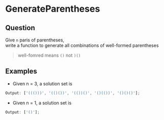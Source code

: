 # GenerateParentheses

## Question

Give `n` paris of parentheses, <br/>
write a function to generate all combinations of well-formed parentheses

> well-fomred means `()` not `)()`

## Examples

- Given n = 3, a solution set is

```javascript
Output: ['((()))', '(()())', '(())()', '()(())', '()()()'];
```

- Given n = 1, a solution set is

```javascript
Output: ['()'];
```
